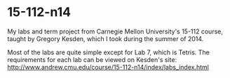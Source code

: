 15-112-n14
==========

My labs and term project from Carnegie Mellon University's 15-112 course, taught by Gregory Kesden, which I took during the summer of 2014.

Most of the labs are quite simple except for Lab 7, which is Tetris.
The requirements for each lab can be viewed on Kesden's site: http://www.andrew.cmu.edu/course/15-112-n14/index/labs_index.html
